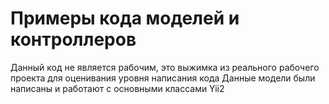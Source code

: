 # Примеры кода моделей и контроллеров
Данный код не является рабочим, это выжимка из реального рабочего проекта для оценивания уровня написания кода
Данные модели были написаны и работают с основными классами Yii2